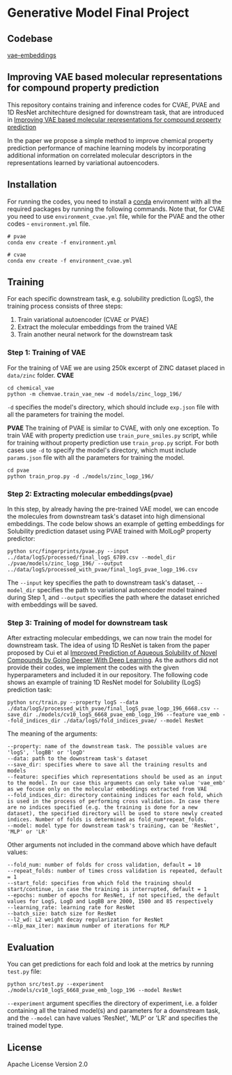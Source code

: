 # Generative Model Final Project

## Codebase
[vae-embeddings](https://github.com/znavoyan/vae-embeddings)

## Improving VAE based molecular representations for compound property prediction
This repository contains training and inference codes for CVAE, PVAE and 1D ResNet architechture designed for downstream task, that are introduced in [Improving VAE based molecular representations for compound property prediction](https://arxiv.org/abs/2201.04929)

In the paper we propose a simple method to improve chemical property prediction performance of machine learning models by incorporating additional information on correlated molecular descriptors in the representations learned by variational autoencoders.

## Installation
For running the codes, you need to install a [conda](https://docs.conda.io/projects/conda/en/latest/user-guide/install/index.html) environment with all the required packages by running the following commands. Note that, for CVAE you need to use `environment_cvae.yml` file, while for the PVAE and the other codes - `environment.yml` file.
```
# pvae
conda env create -f environment.yml

# cvae
conda env create -f environment_cvae.yml
```

## Training
For each specific downstream task, e.g. solubility prediction (LogS), the training process consists of three steps:
1. Train variational autoencoder (CVAE or PVAE) 
2. Extract the molecular embeddings from the trained VAE
3. Train another neural network for the downstream task

### Step 1: Training of VAE
For the training of VAE we are using 250k excerpt of ZINC dataset placed in `data/zinc` folder.
**CVAE**
```
cd chemical_vae
python -m chemvae.train_vae_new -d models/zinc_logp_196/
```
`-d` specifies the model's directory, which should include `exp.json` file with all the parameters for training the model.

**PVAE**
The training of PVAE is similar to CVAE, with only one exception. To train VAE with property prediction use `train_pure_smiles.py` script, while for training without property prediction use `train_prop.py` script. For both cases use `-d` to specify the model's directory, which must include `params.json` file with all the parameters for training the model.
```
cd pvae
python train_prop.py -d ./models/zinc_logp_196/
```

### Step 2: Extracting molecular embeddings(pvae)
In this step, by already having the pre-trained VAE model, we can encode the molecules from downstream task's dataset into high dimensional embeddings. The code below shows an example of getting embeddings for Solubility prediction dataset using PVAE trained with MolLogP property predictor:
```
python src/fingerprints/pvae.py --input ../data/logS/processed/final_logS_6789.csv --model_dir ./pvae/models/zinc_logp_196/ --output ../data/logS/processed_with_pvae/final_logS_pvae_logp_196.csv
```
The `--input` key specifies the path to downstream task's dataset, `--model_dir` specifies the path to variational autoencoder model trained during Step 1, and `--output` specifies the path where the dataset enriched with embeddings will be saved.

### Step 3: Training of model for downstream task
After extracting molecular embeddings, we can now train the model for downstream task. The idea of using 1D ResNet is taken from the paper proposed by Cui et al [Improved Prediction of Aqueous Solubility of Novel Compounds by Going Deeper With Deep Learning](https://doi.org/10.3389/FONC.2020.00121/BIBTEX). As the authors did not provide their codes, we implement the codes with the given hyperparameters and included it in our repository. The following code shows an example of training 1D ResNet model for Solubility (LogS) prediction task:
```
python src/train.py --property logS --data ./data/logS/processed_with_pvae/final_logS_pvae_logp_196_6668.csv --save_dir ./models/cv10_logS_6668_pvae_emb_logp_196 --feature vae_emb --fold_indices_dir ./data/logS/fold_indices_pvae/ --model ResNet
```
The meaning of the arguments:
```
--property: name of the downstream task. The possible values are 'logS', 'logBB' or 'logD'
--data: path to the downstream task's dataset
--save_dir: specifies where to save all the training results and models
--feature: specifies which representations should be used as an input to the model. In our case this arguments can only take value 'vae_emb' as we focuse only on the molecular embeddings extracted from VAE
--fold_indices_dir: directory containing indices for each fold, which is used in the process of performing cross validation. In case there are no indices specified (e.g. the training is done for a new dataset), the specified directory will be used to store newly created indices. Number of folds is determined as fold_num*repeat_folds.
--model: model type for downstream task's training, can be 'ResNet', 'MLP' or 'LR'
```
Other arguments not included in the command above which have default values:
```
--fold_num: number of folds for cross validation, default = 10
--repeat_folds: number of times cross validation is repeated, default = 1
--start_fold: specifies from which fold the training should start/continue, in case the training is interrupted, default = 1
--epochs: number of epochs for ResNet, if not specified, the default values for LogS, LogD and LogBB are 2000, 1500 and 85 respectively
--learning_rate: learning rate for ResNet 
--batch_size: batch size for ResNet 
--l2_wd: L2 weight decay regularization for ResNet 
--mlp_max_iter: maximum number of iterations for MLP
```

## Evaluation
You can get predictions for each fold and look at the metrics by running `test.py` file:
```
python src/test.py --experiment ./models/cv10_logS_6668_pvae_emb_logp_196 --model ResNet
```
`--experiment` argument specifies the directory of experiment, i.e. a folder containing all the trained model(s) and parameters for a downstream task, and the  `--model` can have values 'ResNet', 'MLP' or 'LR' and specifies the trained model type.

## License
Apache License Version 2.0
